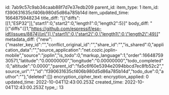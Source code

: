 id: 7ab9c57c9ab34caab88f7d7e37edb209
parent_id: 
item_type: 1
item_id: f390631635cf406b980d5d86a785b14d
item_updated_time: 1664875948234
title_diff: "[{\"diffs\":[[1,\"ESP32\"]],\"start1\":0,\"start2\":0,\"length1\":0,\"length2\":5}]"
body_diff: "[{\"diffs\":[[1,\"https://github.com/espressif/esp-idf/issues/8874\\\n\"]],\"start1\":0,\"start2\":0,\"length1\":0,\"length2\":49}]"
metadata_diff: {"new":{"master_key_id":"","conflict_original_id":"","share_id":"","is_shared":0,"application_data":"","source_application":"net.cozic.joplin-mobile","source":"joplin","is_todo":0,"markup_language":1,"order":1664875930571,"latitude":"0.00000000","longitude":"0.00000000","todo_completed":0,"altitude":"0.0000","parent_id":"fa5c6f60e5394e2094bbcd7ec8fb52c2","source_url":"","id":"f390631635cf406b980d5d86a785b14d","todo_due":0,"author":""},"deleted":[]}
encryption_cipher_text: 
encryption_applied: 0
updated_time: 2022-10-04T12:43:00.253Z
created_time: 2022-10-04T12:43:00.253Z
type_: 13